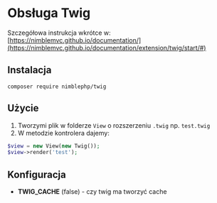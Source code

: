 # Obsługa Twig
Szczegółowa instrukcja wkrótce w:
[https://nimblemvc.github.io/documentation/](https://nimblemvc.github.io/documentation/extension/twig/start/#)

## Instalacja
```shell
composer require nimblephp/twig
```

## Użycie
1. Tworzymi plik w folderze `View` o rozszerzeniu `.twig` np. `test.twig`
2. W metodzie kontrolera dajemy:
```php
$view = new View(new Twig());
$view->render('test');
```

## Konfiguracja
- **TWIG_CACHE** (false) - czy twig ma tworzyć cache
